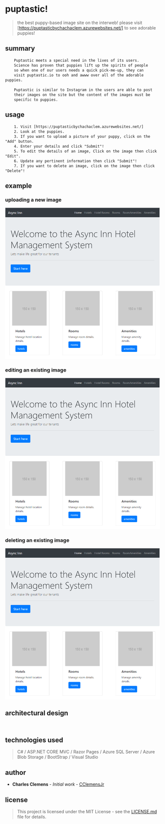 # puptastic!
> the best puppy-based image site on the interweb!
> please visit [https://puptasticbychachaclem.azurewebsites.net/] to see adorable puppies!

## summary
```
	Puptastic meets a special need in the lives of its users.
	Science has proven that puppies lift up the spirits of people
	so when one of our users needs a quick pick-me-up, they can 
	visit puptastic.io to ooh and awww over all of the adorable puppies.

	Puptastic is similar to Instagram in the users are able to post
	their images on the site but the content of the images must be
	specific to puppies.
```


## usage
```
	1. Visit [https://puptasticbychachaclem.azurewebsites.net/]
	2. Look at the puppies.
	3. If you want to upload a picture of your puppy, click on the "Add" button.
	4. Enter your details and click "Submit"!
	5. To edit the details of an image, Click on the image then click "Edit".
	6. Update any pertinent information then click "Submit"!
	7. If you want to delete an image, click on the image then click "Delete"!
```

## example
### uploading a new image
![alt text](https://github.com/CClemensJr/AsyncInn/blob/master/AsyncInn/wwwroot/images/homepage.PNG)

### editing an existing image
![alt text](https://github.com/CClemensJr/AsyncInn/blob/master/AsyncInn/wwwroot/images/homepage.PNG)

### deleting an existing image
![alt text](https://github.com/CClemensJr/AsyncInn/blob/master/AsyncInn/wwwroot/images/homepage.PNG)

## architectural design
```
	
```

## technologies used
> C# / ASP.NET CORE MVC / Razor Pages / Azure SQL Server / Azure Blob Storage / BootStrap / Visual Studio

## author

* **Charles Clemens** - *Initial work* - [CClemensJr](https://github.com/CClemensJr)


## license
> This project is licensed under the MIT License - see the [LICENSE.md](LICENSE.md) file for details.
